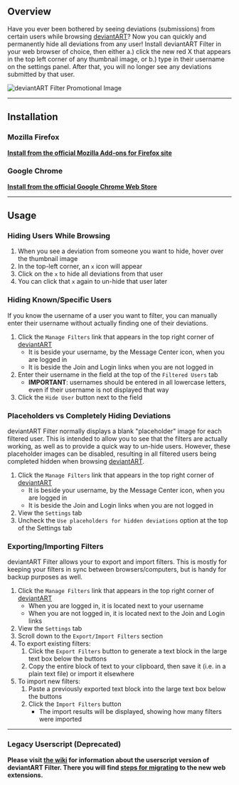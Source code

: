 ## Overview
Have you ever been bothered by seeing deviations (submissions) from certain users while browsing [deviantART](https://www.deviantart.com)? Now you can quickly and permanently hide all deviations from any user! Install deviantART Filter in your web browser of choice, then either a.) click the new red X that appears in the top left corner of any thumbnail image, or b.) type in their username on the settings panel. After that, you will no longer see any deviations submitted by that user.

![deviantART Filter Promotional Image](https://raw.githubusercontent.com/rthaut/deviantART-Filter/master/resources/screenshots/Promo.png)

* * *

## Installation
### Mozilla Firefox
**[Install from the official Mozilla Add-ons for Firefox site](https://addons.mozilla.org/en-US/firefox/addon/deviantart-filter/)**


### Google Chrome
**[Install from the official Google Chrome Web Store](https://chrome.google.com/webstore/detail/deviantart-filter/odlmamilbohnpnoomjclomghphbajikp)**

* * *

## Usage

### Hiding Users While Browsing
1. When you see a deviation from someone you want to hide, hover over the thumbnail image
2. In the top-left corner, an `x` icon will appear
3. Click on the `x` to hide all deviations from that user
4. You can click that `x` again to un-hide that user later

### Hiding Known/Specific Users
If you know the username of a user you want to filter, you can manually enter their username without actually finding one of their deviations.
1. Click the `Manage Filters` link that appears in the top right corner of [deviantART](https://www.deviantart.com)
    - It is beside your username, by the Message Center icon, when you are logged in
    - It is beside the Join and Login links when you are not logged in
2. Enter their username in the field at the top of the `Filtered Users` tab
    - **IMPORTANT**: usernames should be entered in all lowercase letters, even if their username is not displayed that way
3. Click the `Hide User` button next to the field

### Placeholders vs Completely Hiding Deviations
deviantART Filter normally displays a blank "placeholder" image for each filtered user. This is intended to allow you to see that the filters are actually working, as well as to provide a quick way to un-hide users. However, these placeholder images can be disabled, resulting in all filtered users being completed hidden when browsing [deviantART](https://www.deviantart.com).
1. Click the `Manage Filters` link that appears in the top right corner of [deviantART](https://www.deviantart.com)
    - It is beside your username, by the Message Center icon, when you are logged in
    - It is beside the Join and Login links when you are not logged in
2. View the `Settings` tab
3. Uncheck the `Use placeholders for hidden deviations` option at the top of the Settings tab

### Exporting/Importing Filters
deviantART Filter allows your to export and import filters. This is mostly for keeping your filters in sync between browsers/computers, but is handy for backup purposes as well.
1. Click the `Manage Filters` link that appears in the top right corner of [deviantART](https://www.deviantart.com)
    - When you are logged in, it is located next to your username
    - When you are not logged in, it is located next to the Join and Login links
2. View the `Settings` tab
3. Scroll down to the `Export/Import Filters` section
3. To export existing filters:
    1. Click the `Export Filters` button to generate a text block in the large text box below the buttons
    2. Copy the entire block of text to your clipboard, then save it (i.e. in a plain text file) or import it elsewhere
4. To import new filters:
    1. Paste a previously exported text block into the large text box below the buttons
    2. Click the `Import Filters` button
        - The import results will be displayed, showing how many filters were imported

* * *

### Legacy Userscript (Deprecated)
**Please visit [the wiki](https://github.com/rthaut/deviantART-Filter/wiki#about-the-old-userscript-) for information about the userscript version of deviantART Filter. There you will find [steps for migrating](https://github.com/rthaut/deviantART-Filter/wiki/Userscript#transitioning-from-legacy-userscript) to the new web extensions.**
